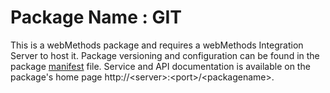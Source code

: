 # Package Name : GIT
This is a webMethods package and requires a webMethods Integration Server to host it. Package versioning and configuration can be found in the package [manifest](./GIT/manifest.v3) file. Service and API documentation is available on the package's home page http://&lt;server&gt;:&lt;port&gt;/&lt;packagename>.